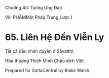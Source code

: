  

Chương 45: Tương Ưng Ðạo

VII: PHẨMMột Pháp Trung Lược I

# 65\. Liên Hệ Ðến Viễn Ly

Tất cả đều nhân duyên ở Sāvatthi.

Hòa thượng Thích Minh Châu dịch Việt.

Prepared for SuttaCentral by Blake Walsh.